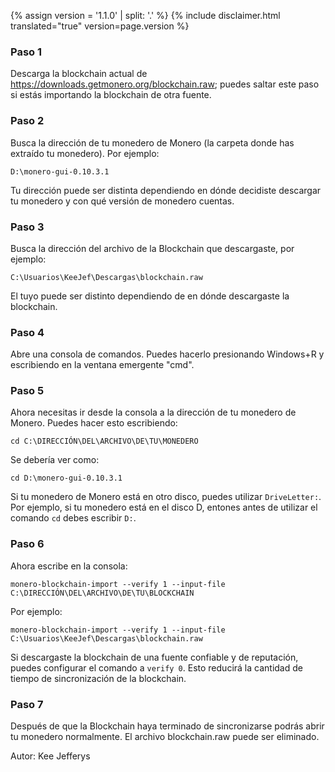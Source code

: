 {% assign version = '1.1.0' | split: '.' %}
{% include disclaimer.html translated="true" version=page.version %}
### Paso 1

Descarga la blockchain actual de https://downloads.getmonero.org/blockchain.raw; puedes saltar este paso si estás importando la blockchain de otra fuente.

### Paso 2

Busca la dirección de tu monedero de Monero (la carpeta donde has extraído tu monedero). Por ejemplo:

`D:\monero-gui-0.10.3.1`

Tu dirección puede ser distinta dependiendo en dónde decidiste descargar tu monedero y con qué versión de monedero cuentas.

### Paso 3

Busca la dirección del archivo de la Blockchain que descargaste, por ejemplo:

`C:\Usuarios\KeeJef\Descargas\blockchain.raw`

El tuyo puede ser distinto dependiendo de en dónde descargaste la blockchain.

### Paso 4

Abre una consola de comandos. Puedes hacerlo presionando Windows+R y escribiendo en la ventana emergente "cmd".

### Paso 5

Ahora necesitas ir desde la consola a la dirección de tu monedero de Monero. Puedes hacer esto escribiendo:

`cd C:\DIRECCIÓN\DEL\ARCHIVO\DE\TU\MONEDERO`

Se debería ver como:

`cd D:\monero-gui-0.10.3.1`

Si tu monedero de Monero está en otro disco, puedes utilizar `DriveLetter:`. Por ejemplo, si tu monedero está en el disco D, entones antes de utilizar el comando `cd` debes escribir `D:`.

### Paso 6

Ahora escribe en la consola:

`monero-blockchain-import --verify 1 --input-file C:\DIRECCIÓN\DEL\ARCHIVO\DE\TU\BLOCKCHAIN`

Por ejemplo:

`monero-blockchain-import --verify 1 --input-file C:\Usuarios\KeeJef\Descargas\blockchain.raw`

Si descargaste la blockchain de una fuente confiable y de reputación, puedes configurar el comando a `verify 0`. Esto reducirá la cantidad de tiempo de sincronización de la blockchain.

### Paso 7

Después de que la Blockchain haya terminado de sincronizarse podrás abrir tu monedero normalmente. El archivo blockchain.raw puede ser eliminado.


Autor: Kee Jefferys
